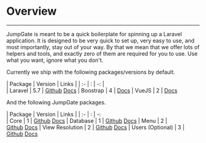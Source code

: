 # Overview

---

JumpGate is meant to be a quick boilerplate for spinning up a Laravel application.  It is designed to be very quick to set up,
very easy to use, and most importantly, stay out of your way.  By that we mean that we offer lots of helpers and tools, and 
exactly zero of them are required for you to use.  Use what you want, ignore what you don't.

Currently we ship with the following packages/versions by default.

| Package | Version   | Links |
| :- |   :   |   -: |   
| Laravel | 5.7 | [Github](https://github.com/laravel/laravel)&nbsp;[Docs](https://laravel.com/docs/5.7)
| Boostrap | 4 | [Docs](https://getbootstrap.com/docs/4.1/getting-started/introduction/)
| VueJS | 2 | [Docs](http://vuejs.org/v2/guide/)

And the following JumpGate packages.

| Package | Version   | Links |
| :- |   :   |  -:  
| Core | 1 | [Github](https://github.com/JumpGateio/Core)&nbsp;[Docs](https://github.com/JumpGateio/Core/tree/master/docs)
| Database | 1 | [Github](https://github.com/JumpGateio/Database)&nbsp;[Docs](https://github.com/JumpGateio/Database/tree/master/docs)
| Menu | 2 | [Github](https://github.com/JumpGateio/Menu)&nbsp;[Docs](https://github.com/JumpGateio/Menu/tree/master/docs)
| View Resolution | 2 | [Github](https://github.com/JumpGateio/ViewResolution)&nbsp;[Docs](https://github.com/JumpGateio/ViewResolution/tree/master/docs)
| Users (Optional) | 3 | [Github](https://github.com/JumpGateio/Users)&nbsp;[Docs](https://github.com/JumpGateio/Users/tree/master/docs)
